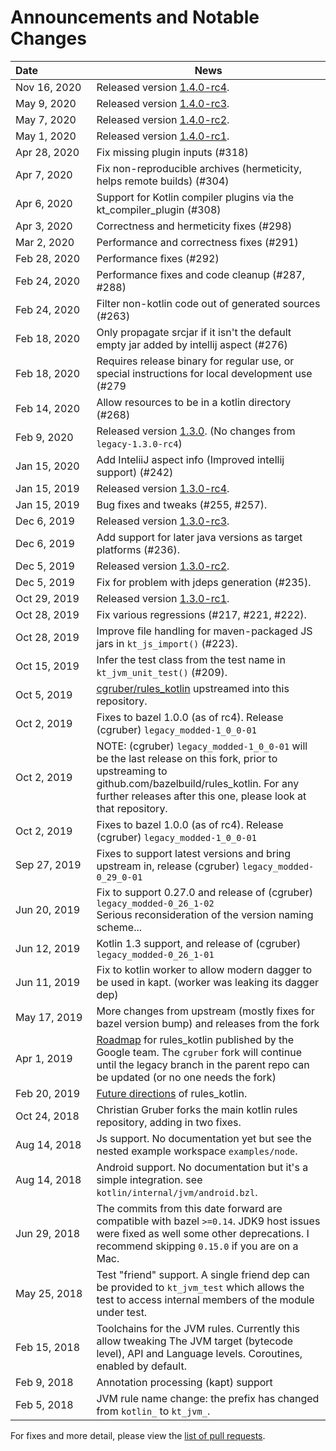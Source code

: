 # Announcements and Notable Changes

|  Date&nbsp;&nbsp;&nbsp;&nbsp;&nbsp;&nbsp;&nbsp;&nbsp;&nbsp;&nbsp;&nbsp;&nbsp;&nbsp;&nbsp;&nbsp;&nbsp;&nbsp;&nbsp; | News  | 
| :----------- | -------- |
| Nov 16, 2020  | Released version [1.4.0-rc4](https://github.com/bazelbuild/rules_kotlin/releases/tag/legacy-1.4.0-rc4). |
| May 9, 2020  | Released version [1.4.0-rc3](https://github.com/bazelbuild/rules_kotlin/releases/tag/legacy-1.4.0-rc3). |
| May 7, 2020  | Released version [1.4.0-rc2](https://github.com/bazelbuild/rules_kotlin/releases/tag/legacy-1.4.0-rc2). |
| May 1, 2020  | Released version [1.4.0-rc1](https://github.com/bazelbuild/rules_kotlin/releases/tag/legacy-1.4.0-rc1). |
| Apr 28, 2020 | Fix missing plugin inputs (#318) |
| Apr 7, 2020  | Fix non-reproducible archives (hermeticity, helps remote builds) (#304) |
| Apr 6, 2020  | Support for Kotlin compiler plugins via the kt_compiler_plugin (#308) |
| Apr 3, 2020  | Correctness and hermeticity fixes (#298) |
| Mar 2, 2020  | Performance and correctness fixes (#291) |
| Feb 28, 2020 | Performance fixes (#292) |
| Feb 24, 2020 | Performance fixes and code cleanup (#287, #288) |
| Feb 24, 2020 | Filter non-kotlin code out of generated sources (#263) |
| Feb 18, 2020 | Only propagate srcjar if it isn't the default empty jar added by intellij aspect (#276) |
| Feb 18, 2020 | Requires release binary for regular use, or special instructions for local development use (#279 |
| Feb 14, 2020 | Allow resources to be in a kotlin directory (#268) |
| Feb 9, 2020  | Released version [1.3.0](https://github.com/bazelbuild/rules_kotlin/releases/tag/legacy-1.3.0). (No changes from `legacy-1.3.0-rc4`) | 
| Jan 15, 2020 | Add InteliiJ aspect info (Improved intellij support) (#242) |
| Jan 15, 2019 | Released version [1.3.0-rc4](https://github.com/bazelbuild/rules_kotlin/releases/tag/legacy-1.3.0-rc4). | 
| Jan 15, 2019 | Bug fixes and tweaks (#255, #257). | 
| Dec 6, 2019  | Released version [1.3.0-rc3](https://github.com/bazelbuild/rules_kotlin/releases/tag/legacy-1.3.0-rc3). | 
| Dec 6, 2019  | Add support for later java versions as target platforms (#236). | 
| Dec 5, 2019  | Released version [1.3.0-rc2](https://github.com/bazelbuild/rules_kotlin/releases/tag/legacy-1.3.0-rc2). | 
| Dec 5, 2019  | Fix for problem with jdeps generation (#235). | 
| Oct 29, 2019 | Released version [1.3.0-rc1](https://github.com/bazelbuild/rules_kotlin/releases/tag/legacy-1.3.0-rc1). | 
| Oct 28, 2019 | Fix various regressions (#217, #221, #222).  | 
| Oct 28, 2019 | Improve file handling for maven-packaged JS jars in `kt_js_import()` (#223).  | 
| Oct 15, 2019 | Infer the test class from the test name in `kt_jvm_unit_test()` (#209).  | 
| Oct 5, 2019  | [cgruber/rules_kotlin](github.com/cgruber/rules_kotlin) upstreamed into this repository.  | 
| Oct 2, 2019  | Fixes to bazel 1.0.0 (as of rc4). Release (cgruber) `legacy_modded-1_0_0-01` | 
| Oct 2, 2019  | NOTE: (cgruber) `legacy_modded-1_0_0-01` will be the last release on this fork, prior to upstreaming to github.com/bazelbuild/rules_kotlin.  For any further releases after this one, please look at that repository. | 
| Oct 2, 2019  | Fixes to bazel 1.0.0 (as of rc4). Release (cgruber) `legacy_modded-1_0_0-01` | 
| Sep 27, 2019 | Fixes to support latest versions and bring upstream in, release (cgruber) `legacy_modded-0_29_0-01` | 
| Jun 20, 2019 | Fix to support 0.27.0 and release of (cgruber) `legacy_modded-0_26_1-02`<br>Serious reconsideration of the version naming scheme... | 
| Jun 12, 2019 | Kotlin 1.3 support, and release of (cgruber) `legacy_modded-0_26_1-01` | 
| Jun 11, 2019 | Fix to kotlin worker to allow modern dagger to be used in kapt. (worker was leaking its dagger dep) | 
| May 17, 2019 | More changes from upstream (mostly fixes for bazel version bump) and releases from the fork | 
| Apr 1, 2019  | [Roadmap](https://github.com/bazelbuild/rules_kotlin/blob/master/ROADMAP.md) for rules_kotlin published by the Google team.  The `cgruber` fork will continue until the legacy branch in the parent repo can be updated (or no one needs the fork) | 
| Feb 20, 2019 | [Future directions](https://github.com/bazelbuild/rules_kotlin/issues/174) of rules_kotlin. | 
| Oct 24, 2018 | Christian Gruber forks the main kotlin rules repository, adding in two fixes. | 
| Aug 14, 2018 | Js support. No documentation yet but see the nested example workspace `examples/node`. | 
| Aug 14, 2018 | Android support. No documentation but it's a simple integration. see `kotlin/internal/jvm/android.bzl`. | 
| Jun 29, 2018 | The commits from this date forward are compatible with bazel `>=0.14`. JDK9 host issues were fixed as well some other deprecations. I recommend skipping `0.15.0` if you   are on a Mac.  | 
| May 25, 2018 | Test "friend" support. A single friend dep can be provided to `kt_jvm_test` which allows the test to access internal members of the module under test. | 
| Feb 15, 2018 | Toolchains for the JVM rules. Currently this allow tweaking The JVM target (bytecode level), API and Language levels. Coroutines, enabled by default. | 
| Feb 9, 2018  | Annotation processing (kapt) support
| Feb 5, 2018  | JVM rule name change:</b> the prefix has changed from `kotlin_` to `kt_jvm_`.

For fixes and more detail, please view the [list of pull requests](https://github.com/bazelbuild/rules_kotlin/pulls?q=is%3Apr+is%3Aclosed).
